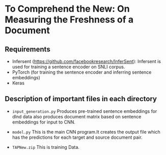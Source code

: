 #  To Comprehend the New: On Measuring the Freshness of a Document

## Requirements
* Infersent (https://github.com/facebookresearch/InferSent): Infersent is used for training a sentence encoder on SNLI corpus.
* PyTorch (for training the sentence encoder and inferring sentence embeddings)
* Keras


## Description of important files in each directory
* `input_generation.py` Produces pre-trained sentence embeddings for dlnd data also produces document matrix based on sentence embeddings for input to CNN.
* `model.py` This is the main CNN program.It creates the output file which has the predictions for each target and source document pair.

* `TAPNew.zip` This is training Data.

